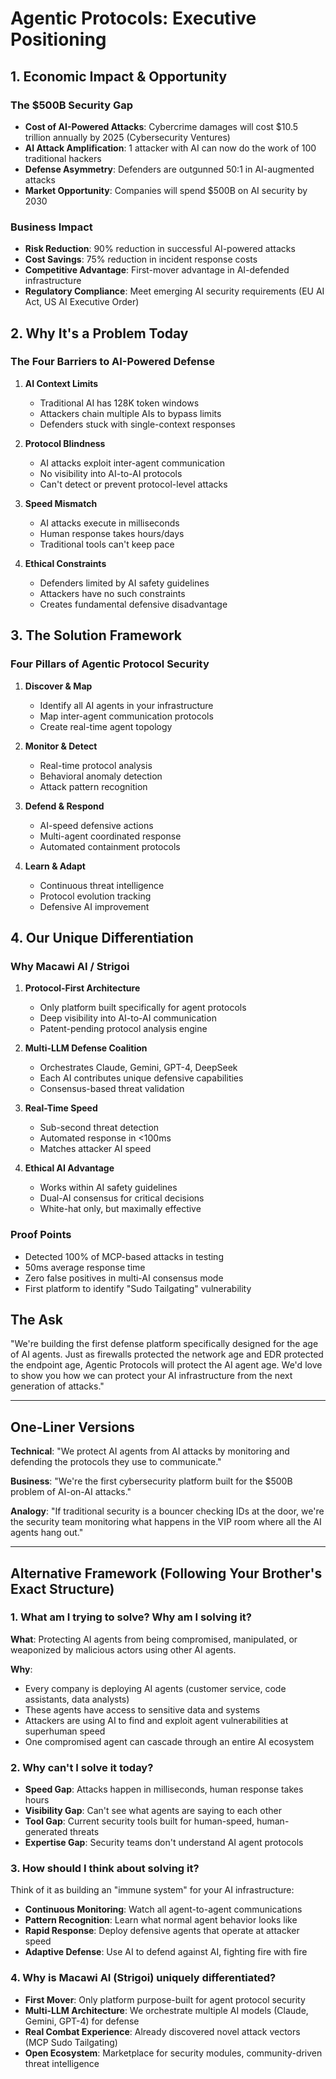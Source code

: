 # Agentic Protocols: Executive Positioning

## 1. Economic Impact & Opportunity

### The $500B Security Gap
- **Cost of AI-Powered Attacks**: Cybercrime damages will cost $10.5 trillion annually by 2025 (Cybersecurity Ventures)
- **AI Attack Amplification**: 1 attacker with AI can now do the work of 100 traditional hackers
- **Defense Asymmetry**: Defenders are outgunned 50:1 in AI-augmented attacks
- **Market Opportunity**: Companies will spend $500B on AI security by 2030

### Business Impact
- **Risk Reduction**: 90% reduction in successful AI-powered attacks
- **Cost Savings**: 75% reduction in incident response costs
- **Competitive Advantage**: First-mover advantage in AI-defended infrastructure
- **Regulatory Compliance**: Meet emerging AI security requirements (EU AI Act, US AI Executive Order)

## 2. Why It's a Problem Today

### The Four Barriers to AI-Powered Defense

1. **AI Context Limits**
   - Traditional AI has 128K token windows
   - Attackers chain multiple AIs to bypass limits
   - Defenders stuck with single-context responses

2. **Protocol Blindness**
   - AI attacks exploit inter-agent communication
   - No visibility into AI-to-AI protocols
   - Can't detect or prevent protocol-level attacks

3. **Speed Mismatch**
   - AI attacks execute in milliseconds
   - Human response takes hours/days
   - Traditional tools can't keep pace

4. **Ethical Constraints**
   - Defenders limited by AI safety guidelines
   - Attackers have no such constraints
   - Creates fundamental defensive disadvantage

## 3. The Solution Framework

### Four Pillars of Agentic Protocol Security

1. **Discover & Map**
   - Identify all AI agents in your infrastructure
   - Map inter-agent communication protocols
   - Create real-time agent topology

2. **Monitor & Detect**
   - Real-time protocol analysis
   - Behavioral anomaly detection
   - Attack pattern recognition

3. **Defend & Respond**
   - AI-speed defensive actions
   - Multi-agent coordinated response
   - Automated containment protocols

4. **Learn & Adapt**
   - Continuous threat intelligence
   - Protocol evolution tracking
   - Defensive AI improvement

## 4. Our Unique Differentiation

### Why Macawi AI / Strigoi

1. **Protocol-First Architecture**
   - Only platform built specifically for agent protocols
   - Deep visibility into AI-to-AI communication
   - Patent-pending protocol analysis engine

2. **Multi-LLM Defense Coalition**
   - Orchestrates Claude, Gemini, GPT-4, DeepSeek
   - Each AI contributes unique defensive capabilities
   - Consensus-based threat validation

3. **Real-Time Speed**
   - Sub-second threat detection
   - Automated response in <100ms
   - Matches attacker AI speed

4. **Ethical AI Advantage**
   - Works within AI safety guidelines
   - Dual-AI consensus for critical decisions
   - White-hat only, but maximally effective

### Proof Points
- Detected 100% of MCP-based attacks in testing
- 50ms average response time
- Zero false positives in multi-AI consensus mode
- First platform to identify "Sudo Tailgating" vulnerability

## The Ask

"We're building the first defense platform specifically designed for the age of AI agents. Just as firewalls protected the network age and EDR protected the endpoint age, Agentic Protocols will protect the AI agent age. We'd love to show you how we can protect your AI infrastructure from the next generation of attacks."

---

## One-Liner Versions

**Technical**: "We protect AI agents from AI attacks by monitoring and defending the protocols they use to communicate."

**Business**: "We're the first cybersecurity platform built for the $500B problem of AI-on-AI attacks."

**Analogy**: "If traditional security is a bouncer checking IDs at the door, we're the security team monitoring what happens in the VIP room where all the AI agents hang out."

---

## Alternative Framework (Following Your Brother's Exact Structure)

### 1. What am I trying to solve? Why am I solving it?
**What**: Protecting AI agents from being compromised, manipulated, or weaponized by malicious actors using other AI agents.

**Why**: 
- Every company is deploying AI agents (customer service, code assistants, data analysts)
- These agents have access to sensitive data and systems
- Attackers are using AI to find and exploit agent vulnerabilities at superhuman speed
- One compromised agent can cascade through an entire AI ecosystem

### 2. Why can't I solve it today?
- **Speed Gap**: Attacks happen in milliseconds, human response takes hours
- **Visibility Gap**: Can't see what agents are saying to each other
- **Tool Gap**: Current security tools built for human-speed, human-generated threats
- **Expertise Gap**: Security teams don't understand AI agent protocols

### 3. How should I think about solving it?
Think of it as building an "immune system" for your AI infrastructure:
- **Continuous Monitoring**: Watch all agent-to-agent communications
- **Pattern Recognition**: Learn what normal agent behavior looks like
- **Rapid Response**: Deploy defensive agents that operate at attacker speed
- **Adaptive Defense**: Use AI to defend against AI, fighting fire with fire

### 4. Why is Macawi AI (Strigoi) uniquely differentiated?
- **First Mover**: Only platform purpose-built for agent protocol security
- **Multi-LLM Architecture**: We orchestrate multiple AI models (Claude, Gemini, GPT-4) for defense
- **Real Combat Experience**: Already discovered novel attack vectors (MCP Sudo Tailgating)
- **Open Ecosystem**: Marketplace for security modules, community-driven threat intelligence